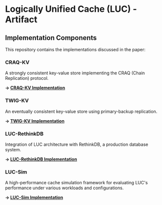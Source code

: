 # Logically Unified Cache (LUC) - Artifact


## Implementation Components

This repository contains the implementations discussed in the paper:

### CRAQ-KV
A strongly consistent key-value store implementing the CRAQ (Chain Replication) protocol.

**→ [CRAQ-KV Implementation](https://github.com/KSTARK007/CRAQ-KV)**

### TWIG-KV  
An eventually consistent key-value store using primary-backup replication.

**→ [TWIG-KV Implementation](https://github.com/KSTARK007/TWIG-KV)**

### LUC-RethinkDB
Integration of LUC architecture with RethinkDB, a production database system.

**→ [LUC-RethinkDB Implementation](https://github.com/KSTARK007/LUC-RethinkDB)**

### LUC-Sim
A high-performance cache simulation framework for evaluating LUC's performance under various workloads and configurations.

**→ [LUC-Sim Implementation](https://github.com/KSTARK007/LUC-SIM)**
